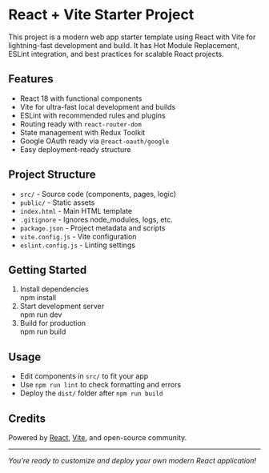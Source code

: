 # React + Vite Starter Project

This project is a modern web app starter template using React with Vite for lightning-fast development and build. It has Hot Module Replacement, ESLint integration, and best practices for scalable React projects.

## Features

- React 18 with functional components
- Vite for ultra-fast local development and builds
- ESLint with recommended rules and plugins
- Routing ready with `react-router-dom`
- State management with Redux Toolkit
- Google OAuth ready via `@react-oauth/google`
- Easy deployment-ready structure

## Project Structure

- `src/` - Source code (components, pages, logic)
- `public/` - Static assets
- `index.html` - Main HTML template
- `.gitignore` - Ignores node_modules, logs, etc.
- `package.json` - Project metadata and scripts
- `vite.config.js` - Vite configuration
- `eslint.config.js` - Linting settings

## Getting Started

1. Install dependencies  
npm install
2. Start development server  
npm run dev
3. Build for production  
npm run build

## Usage

- Edit components in `src/` to fit your app
- Use `npm run lint` to check formatting and errors
- Deploy the `dist/` folder after `npm run build`

## Credits

Powered by [React](https://reactjs.org/), [Vite](https://vitejs.dev/), and open-source community.

---

*You’re ready to customize and deploy your own modern React application!*

